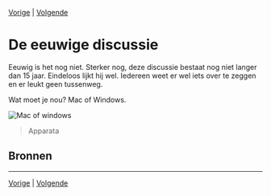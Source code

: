 [Vorige](/Artikelen/Testen_in_5_stappen_artikel.md) | [Volgende](/Artikelen/The_NPM_Hell_artikel.md)

# De eeuwige discussie

Eeuwig is het nog niet. Sterker nog, deze discussie bestaat nog niet langer dan 15 jaar. Eindeloos lijkt hij wel. Iedereen weet er wel iets over te zeggen en er leukt geen tussenweg.

Wat moet je nou? Mac of Windows.

![Mac of windows](https://static.apparata.nl/images/2014/mac-of-windows.jpg)
> Apparata

## Bronnen

---

[Vorige](/Artikelen/Testen_in_5_stappen_artikel.md) | [Volgende](/Artikelen/The_NPM_Hell_artikel.md)